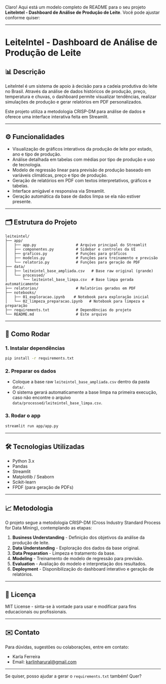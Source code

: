 Claro! Aqui está um modelo completo de README para o seu projeto **LeiteIntel - Dashboard de Análise de Produção de Leite**. Você pode ajustar conforme quiser:

---

# LeiteIntel - Dashboard de Análise de Produção de Leite

## 📊 Descrição

LeiteIntel é um sistema de apoio à decisão para a cadeia produtiva do leite no Brasil.
Através da análise de dados históricos de produção, preço, temperatura e chuvas, o dashboard permite visualizar tendências, realizar simulações de produção e gerar relatórios em PDF personalizados.

Este projeto utiliza a metodologia CRISP-DM para análise de dados e oferece uma interface interativa feita em Streamlit.

---

## ⚙️ Funcionalidades

* Visualização de gráficos interativos da produção de leite por estado, ano e tipo de produção.
* Análise detalhada em tabelas com médias por tipo de produção e uso de tecnologia.
* Modelo de regressão linear para previsão de produção baseado em variáveis climáticas, preço e tipo de produção.
* Geração de relatórios em PDF com textos interpretativos, gráficos e tabelas.
* Interface amigável e responsiva via Streamlit.
* Geração automática da base de dados limpa se ela não estiver presente.

---

## 🗂 Estrutura do Projeto

```
leiteintel/
├── app/
│   ├── app.py                  # Arquivo principal do Streamlit
│   ├── componentes.py          # Sidebar e controles da UI
│   ├── graficos.py             # Funções para gráficos
│   ├── modelos.py              # Funções para treinamento e previsão
│   └── relatorio.py            # Funções para geração de PDF
├── data/
│   ├── leiteintel_base_ampliada.csv   # Base raw original (grande)
│   └── processed/
│       └── leiteintel_base_limpa.csv  # Base limpa gerada automaticamente
├── relatorios/                 # Relatórios gerados em PDF
├── notebooks/
│   ├── 01_exploracao.ipynb    # Notebook para exploração inicial
│   └── 02_limpeza_preparacao.ipynb   # Notebook para limpeza e preparação
├── requirements.txt            # Dependências do projeto
└── README.md                   # Este arquivo
```

---

## 🚀 Como Rodar

### 1. Instalar dependências

```bash
pip install -r requirements.txt
```

### 2. Preparar os dados

* Coloque a base raw `leiteintel_base_ampliada.csv` dentro da pasta `data/`.
* O sistema gerará automaticamente a base limpa na primeira execução, caso não encontre o arquivo `data/processed/leiteintel_base_limpa.csv`.

### 3. Rodar o app

```bash
streamlit run app/app.py
```

---

## 🛠 Tecnologias Utilizadas

* Python 3.x
* Pandas
* Streamlit
* Matplotlib / Seaborn
* Scikit-learn
* FPDF (para geração de PDFs)

---

## 📈 Metodologia

O projeto segue a metodologia CRISP-DM (Cross Industry Standard Process for Data Mining), contemplando as etapas:

1. **Business Understanding** - Definição dos objetivos da análise da produção de leite.
2. **Data Understanding** - Exploração dos dados da base original.
3. **Data Preparation** - Limpeza e tratamento da base.
4. **Modeling** - Treinamento de modelo de regressão para previsão.
5. **Evaluation** - Avaliação do modelo e interpretação dos resultados.
6. **Deployment** - Disponibilização do dashboard interativo e geração de relatórios.

---

## 📄 Licença

MIT License - sinta-se à vontade para usar e modificar para fins educacionais ou profissionais.

---

## ✉️ Contato

Para dúvidas, sugestões ou colaborações, entre em contato:

* Karla Ferreira
* Email: [karlinharural@gmail.com](mailto:karlinharural@gmail.com)

---

Se quiser, posso ajudar a gerar o `requirements.txt` também! Quer?
